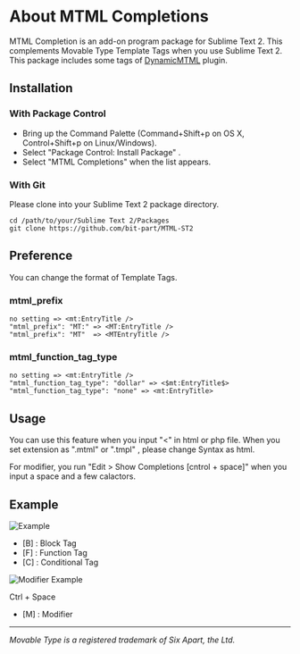 # About MTML Completions 

MTML Completion is an add-on program package for Sublime Text 2. This complements Movable Type Template Tags when you use Sublime Text 2.  
This package includes some tags of [DynamicMTML](https://github.com/movabletype/DynamicMTML)  plugin.

## Installation

### With Package Control

* Bring up the Command Palette (Command+Shift+p on OS X, Control+Shift+p on Linux/Windows).
* Select "Package Control: Install Package" .
* Select "MTML Completions" when the list appears.

### With Git

Please clone into your Sublime Text 2 package directory.

```
cd /path/to/your/Sublime Text 2/Packages
git clone https://github.com/bit-part/MTML-ST2
```

## Preference

You can change the format of Template Tags.

### mtml_prefix

	no setting => <mt:EntryTitle />
	"mtml_prefix": "MT:" => <MT:EntryTitle />
	"mtml_prefix": "MT"  => <MTEntryTitle />

### mtml_function_tag_type

	no setting => <mt:EntryTitle />
	"mtml_function_tag_type": "dollar" => <$mt:EntryTitle$>
	"mtml_function_tag_type": "none" => <mt:EntryTitle>

## Usage

You can use this feature when you input "<" in html or php file. When you set extension as ".mtml" or ".tmpl" , please change Syntax as html.

For modifier, you run "Edit > Show Completions [cntrol + space]" when you input a space and a few calactors.

## Example

![Example](http://bit-part.github.com/data/img_mtml-st2.png)

* [B] : Block Tag
* [F] : Function Tag
* [C] : Conditional Tag

![Modifier Example](http://bit-part.github.com/data/img_mtml-st2_modifier.png)

Ctrl + Space

* [M] : Modifier

---

_Movable Type is a registered trademark of Six Apart, the Ltd._
